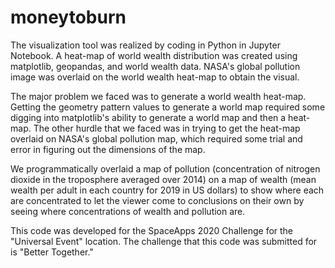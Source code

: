 # moneytoburn


The visualization tool was realized by coding in Python in Jupyter Notebook. A heat-map of world wealth distribution was created using matplotlib, geopandas, and world wealth data. NASA's global pollution image was overlaid on the world wealth heat-map to obtain the visual.



The major problem we faced was to generate a world wealth heat-map. Getting the geometry pattern values to generate a world map required some digging into matplotlib's ability to generate a world map and then a heat-map. The other hurdle that we faced was in trying to get the heat-map overlaid on NASA's global pollution map, which required some trial and error in figuring out the dimensions of the map.

We programmatically overlaid a map of pollution (concentration of nitrogen dioxide in the troposphere averaged over 2014) on a map of wealth (mean wealth per adult in each country for 2019 in US dollars) to show where each are concentrated to let the viewer come to conclusions on their own by seeing where concentrations of wealth and pollution are.

This code was developed for the SpaceApps 2020 Challenge for the "Universal Event" location. The challenge that this code was submitted for is "Better Together."
